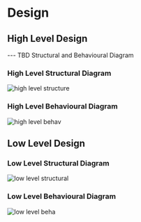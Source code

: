# Design
## High Level Design
--- TBD Structural and Behavioural Diagram

### High Level Structural Diagram
 ![high level structure](https://user-images.githubusercontent.com/94467725/142768133-7469d9c8-e37f-43e3-aa72-a77456fea1a0.PNG)
 
 
### High Level Behavioural Diagram

 ![high level behav](https://user-images.githubusercontent.com/94467725/142768284-f5dcb992-d324-4e37-b443-cd70b8d1f244.PNG)


## Low Level Design

### Low Level Structural Diagram
![low level structural](https://user-images.githubusercontent.com/94467725/142975535-d6cd41a6-6ec6-41b4-a1c5-2be9dd9c72b5.PNG)



###  Low Level Behavioural Diagram
![low level beha](https://user-images.githubusercontent.com/94467725/142768301-3cb13c59-2571-4be5-abd4-ebc0fe96ac9d.PNG)



